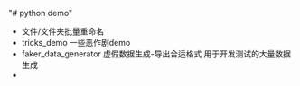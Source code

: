 "# python demo" 

- 文件/文件夹批量重命名
- tricks_demo 一些恶作剧demo
- faker_data_generator 虚假数据生成-导出合适格式 用于开发测试的大量数据生成
- 
